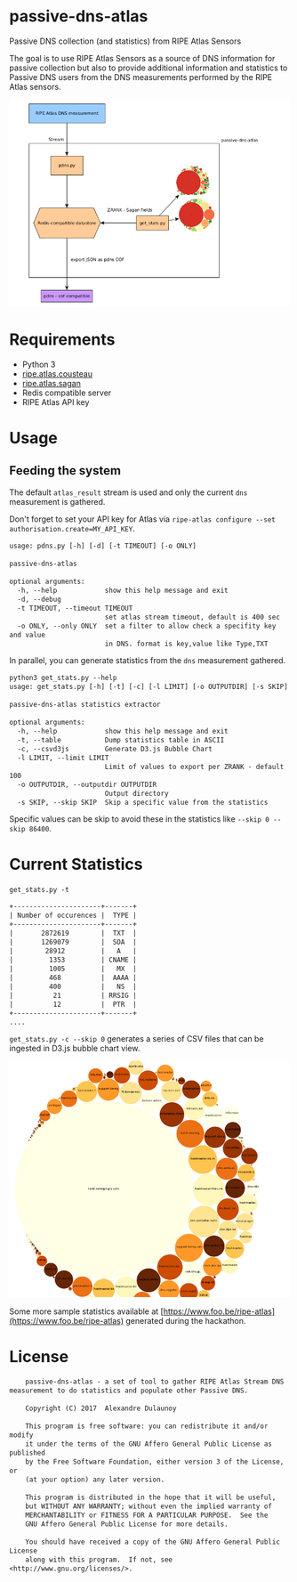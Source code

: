 # passive-dns-atlas

Passive DNS collection (and statistics) from RIPE Atlas Sensors

The goal is to use RIPE Atlas Sensors as a source of DNS information for passive collection but also to provide
additional information and statistics to Passive DNS users from the DNS measurements performed by the RIPE Atlas sensors.

![overview](./overview.png)

# Requirements

- Python 3
- [ripe.atlas.cousteau](https://github.com/RIPE-NCC/ripe-atlas-cousteau)
- [ripe.atlas.sagan](https://github.com/RIPE-NCC/ripe.atlas.sagan)
- Redis compatible server
- RIPE Atlas API key

# Usage

## Feeding the system

The default `atlas_result` stream is used and only the current `dns` measurement is gathered.

Don't forget to set your API key for Atlas via `ripe-atlas configure --set authorisation.create=MY_API_KEY`.

~~~~
usage: pdns.py [-h] [-d] [-t TIMEOUT] [-o ONLY]

passive-dns-atlas

optional arguments:
  -h, --help            show this help message and exit
  -d, --debug
  -t TIMEOUT, --timeout TIMEOUT
                        set atlas stream timeout, default is 400 sec
  -o ONLY, --only ONLY  set a filter to allow check a specifity key and value
                        in DNS. format is key,value like Type,TXT
~~~~

In parallel, you can generate statistics from the `dns` measurement gathered.

~~~~
python3 get_stats.py --help
usage: get_stats.py [-h] [-t] [-c] [-l LIMIT] [-o OUTPUTDIR] [-s SKIP]

passive-dns-atlas statistics extractor

optional arguments:
  -h, --help            show this help message and exit
  -t, --table           Dump statistics table in ASCII
  -c, --csvd3js         Generate D3.js Bubble Chart
  -l LIMIT, --limit LIMIT
                        Limit of values to export per ZRANK - default 100
  -o OUTPUTDIR, --outputdir OUTPUTDIR
                        Output directory
  -s SKIP, --skip SKIP  Skip a specific value from the statistics
~~~~

Specific values can be skip to avoid these in the statistics like `--skip 0 --skip 86400`.

# Current Statistics

`get_stats.py -t`

~~~~
+----------------------+-------+
| Number of occurences |  TYPE |
+----------------------+-------+
|       2872619        |  TXT  |
|       1269079        |  SOA  |
|        28912         |   A   |
|         1353         | CNAME |
|         1005         |   MX  |
|         468          |  AAAA |
|         400          |   NS  |
|          21          | RRSIG |
|          12          |  PTR  |
+----------------------+-------+
....
~~~~

`get_stats.py -c --skip 0` generates a series of CSV files that can be ingested in D3.js bubble chart view.

![SOA records](soa.png)

Some more sample statistics available at [https://www.foo.be/ripe-atlas](https://www.foo.be/ripe-atlas) generated during the hackathon.

# License


~~~~
    passive-dns-atlas - a set of tool to gather RIPE Atlas Stream DNS measurement to do statistics and populate other Passive DNS.

    Copyright (C) 2017  Alexandre Dulaunoy

    This program is free software: you can redistribute it and/or modify
    it under the terms of the GNU Affero General Public License as published
    by the Free Software Foundation, either version 3 of the License, or
    (at your option) any later version.

    This program is distributed in the hope that it will be useful,
    but WITHOUT ANY WARRANTY; without even the implied warranty of
    MERCHANTABILITY or FITNESS FOR A PARTICULAR PURPOSE.  See the
    GNU Affero General Public License for more details.

    You should have received a copy of the GNU Affero General Public License
    along with this program.  If not, see <http://www.gnu.org/licenses/>.

~~~~
 
